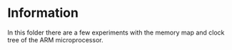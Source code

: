 # Information
In this folder there are a few experiments with the memory map and clock tree of the ARM microprocessor. 
